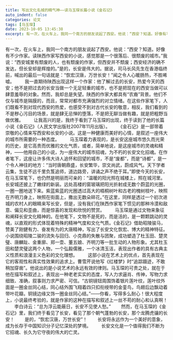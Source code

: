 ```yaml
---
title: 写出文化名城的精气神——读马玉琛长篇小说《金石记》
auto_indent: false
categories: 论文
tags: [马玉琛]
date: 2023-10-05 13:45:38
excerpt: 有一次，在火车上，我同一个南方的朋友说起了西安。他说：“西安？知道。好像有不少作家。读陕西作家写西安的小说，感觉那是一个很落后、很颓废的城市。”我说：“西安城里有颓废的人，也有颓废的作家，但西安并不颓废；西安经济的确不发达，但长安却是辉煌的。”是的，长安是伟大的。据说，司马长风先生在香港临终前，喊出的最后一句话就是：“恢宏汉唐，万世长安！”闻之令人心暖肠热，不胜唏嘘。
---
```

有一次，在火车上，我同一个南方的朋友说起了西安。他说：“西安？知道。好像有不少作家。读陕西作家写西安的小说，感觉那是一个很落后、很颓废的城市。”我说：“西安城里有颓废的人，也有颓废的作家，但西安并不颓废；西安经济的确不发达，但长安却是辉煌的。”是的，长安是伟大的。据说，司马长风先生在香港临终前，喊出的最后一句话就是：“恢宏汉唐，万世长安！”闻之令人心暖肠热，不胜唏嘘。
　　我一直期待陕西出现这样一个作家：他了解过去的长安，热爱今天的西安；他不是把过去的长安当做一个无足轻重的城市，也不是把现在的西安当做可以肆意羞辱的对象。然而，我却总是失望。陕西的作家大都具有“农裔”背景。他们不仅与城市是隔膜的，而且，常常对都市充满强烈的对立情绪。在这些作家笔下，人们既看不到对现代西安的热爱，也感受不到对古代长安的敬意，相反，我们看到的不是秽心污目的场景，就是肆无忌惮的堕落，不是把无聊当做有趣，就是把粗野当做优雅。
　　让我高兴的是，我终于看到了马玉琛的出现，终于读到了他的长篇小说《金石记》（人民文学出版社2007年11月出版）。
　　《金石记》是一部带着崇敬的心情来写西安和长安的小说。这是一种健康而美好的心情，是叙述一座伟大的城市所需要的一种态度。
　　马玉琛着力表现的，是长安这座城市悠久而光荣的历史，是它高贵而优雅的文化气质，或者，简单地说，是这座城市的灵魂和精神，——他用自己的小说，为一座伟大的城市招魂，为不朽的长安文化招魂。在作者笔下，这座让许多伟大诗人追怀和回望的城市，不是“废都”，而是“诗都”，是一个令人神往的地方：“当时唐朝鼎盛，长安繁华，崇文尚武，蔚成风气。天下学者云集，生徒不远千里负笈追师，道边路旁，讲诵之声不绝于耳。”即使今天的长安，在马玉琛笔下，也仍然是明丽而可亲的：“温暖的阳光照在城楼上，照在城河里。长安城还披上了嫩绿的新装。远处高楼的窗玻璃把阳光折射成无数个蔚蓝的光圈，一圈一圈地送下来。紫蓝紫蓝的光圈透过高大的梧桐树叶和古老的槐树枝叶，映照在齐明刀身上，映照在街面上，撒出无数朵碎花。”在这里，同样是透过一个初次进城的农村人的眼睛来写长安，但是，没有我们在陕西作家笔下惯见的那种冷漠和敌意、偏见和歪曲，而是惊喜的发现和欣悦的赞赏。
　　马玉琛是通过文物来象征和阐释长安文化精神的。在他笔下，文物不是死的，而是活的，是一颗颗跳动的灵魂，以直观的形式体现着特殊的精神气度和文化气质。《金石记》借助昭陵骏马，赞美了刚健有力、奋发有为的大唐精神，写出了长安文化恢宏、博大的精神特征。小说围绕昭陵二骏的流失与回归、小克鼎的失散与团聚，成功塑造了杜玉田、楚灵璧、唐麟趾、金重廓、郑一壶、董五娘、齐明刀等一批生动的人物形象。尤其杜玉田和楚灵璧这两个人物，一个弘毅儒雅，一个冰清玉洁，表现出作者的具有古典主义性质和浪漫主义色彩的文化理想。
　　这部小说在艺术上的优点，首先表现在它的客观性和真实性效果的追求上。曹雪芹说他写《红楼梦》时“追踪蹑迹，不敢稍加穿凿”。他说出的是小说艺术的永远有效的律则。马玉琛的可贵之处，就在于他在描写和叙述上，表现出一种老老实实的态度，写人力求逼肖、传神，写物力求细致、准确，叙事则力求严密、可信。“古铜镜钮周围饰着银片莲叶纹，莲叶纹外面是一圈金丝同心结，同心结外围飞翔着四只扣衔绶带的金銮鸟，鸟翅后边飘动着带叶花瓣。铜镜边缘又饰一圈金丝同心结。”——你看，写得多么耐心！很大程度上，小说最终考验的，就是作家的这种在描写和叙述上一丝不苟的耐心和认真啊！
　　李白诗云：“总为浮云能蔽日，长安不见使人愁。”
　　然而，在马玉琛的《金石记》里，我们终于看见了长安，看见了那个朝气蓬勃的长安，那个龙腾虎骧的长安！
　　是的，“恢宏汉唐，万世长安”！
　　长安将永远作为一个美好的意象，成为长存于中国知识分子记忆深处的梦境。
　　长安文化是一个值得我们不断为它招魂、长久为它守夜的伟大的亡灵。
